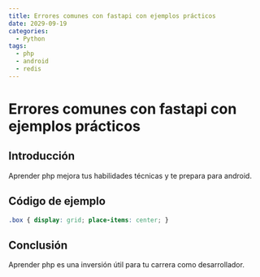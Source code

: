 ```yaml
---
title: Errores comunes con fastapi con ejemplos prácticos
date: 2029-09-19
categories:
  - Python
tags:
  - php
  - android
  - redis
---
```


# Errores comunes con fastapi con ejemplos prácticos

## Introducción

Aprender php mejora tus habilidades técnicas y te prepara para android.

## Código de ejemplo

```css
.box { display: grid; place-items: center; }
```

## Conclusión

Aprender php es una inversión útil para tu carrera como desarrollador.
